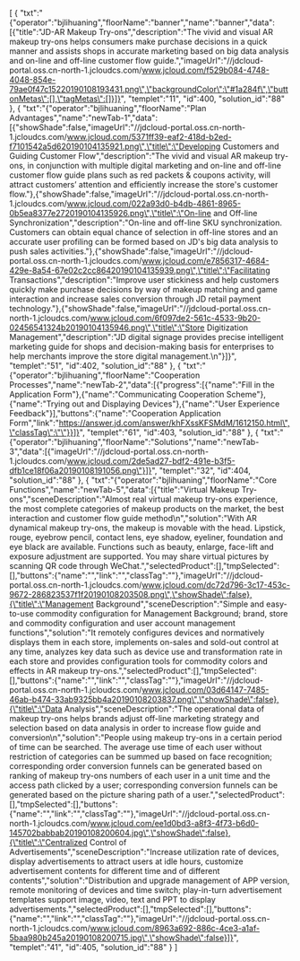 [
	{
		"txt":"{\"operator\":\"bjlihuaning\",\"floorName\":\"banner\",\"name\":\"banner\",\"data\":[{\"title\":\"JD-AR Makeup Try-ons\",\"description\":\"The vivid and visual AR makeup try-ons helps consumers make purchase decisions in a quick manner and assists shops in accurate marketing based on big data analysis and on-line and off-line customer flow guide.\",\"imageUrl\":\"//jdcloud-portal.oss.cn-north-1.jcloudcs.com/www.jcloud.com/f529b084-4748-4048-854e-79ae0f47c15220190108193431.png\",\"backgroundColor\":\"#1a284f\",\"buttonMetas\":[],\"tagMetas\":[]}]}",
		"templet":"11",
		"id":400,
		"solution_id":"88"
	},
	{
		"txt":"{\"operator\":\"bjlihuaning\",\"floorName\":\"Plan Advantages\",\"name\":\"newTab-1\",\"data\":[{\"showShade\":false,\"imageUrl\":\"//jdcloud-portal.oss.cn-north-1.jcloudcs.com/www.jcloud.com/5371ff39-eaf2-418d-b2ed-f7101542a5d620190104135921.png\",\"title\":\"Developing Customers and Guiding Customer Flow\",\"description\":\"The vivid and visual AR makeup try-ons, in conjunction with multiple digital marketing and on-line and off-line customer flow guide plans such as red packets & coupons activity, will attract customers’ attention and efficiently increase the store's customer flow.\"},{\"showShade\":false,\"imageUrl\":\"//jdcloud-portal.oss.cn-north-1.jcloudcs.com/www.jcloud.com/022a93d0-b4db-4861-8965-0b5ea8377e2720190104135926.png\",\"title\":\"On-line and Off-line Synchronization\",\"description\":\"On-line and off-line SKU synchronization. Customers can obtain equal chance of selection in off-line stores and an accurate user profiling can be formed based on JD's big data analysis to push sales activities.\"},{\"showShade\":false,\"imageUrl\":\"//jdcloud-portal.oss.cn-north-1.jcloudcs.com/www.jcloud.com/e7856317-4684-429e-8a54-67e02c2cc86420190104135939.png\",\"title\":\"Facilitating Transactions\",\"description\":\"Improve user stickiness and help customers quickly make purchase decisions by way of makeup matching and game interaction and increase sales conversion through JD retail payment technology.\"},{\"showShade\":false,\"imageUrl\":\"//jdcloud-portal.oss.cn-north-1.jcloudcs.com/www.jcloud.com/6f097de2-561c-4533-9b20-02456541324b20190104135946.png\",\"title\":\"Store Digitization Management\",\"description\":\"JD digital signage provides precise intelligent marketing guide for shops and decision-making basis for enterprises to help merchants improve the store digital management.\\n\"}]}",
		"templet":"51",
		"id":402,
		"solution_id":"88"
	},
	{
		"txt":"{\"operator\":\"bjlihuaning\",\"floorName\":\"Cooperation Processes\",\"name\":\"newTab-2\",\"data\":[{\"progress\":[{\"name\":\"Fill in the Application Form\"},{\"name\":\"Communicating Cooperation Scheme\"},{\"name\":\"Trying out and Displaying Devices\"},{\"name\":\"User Experience Feedback\"}],\"buttons\":{\"name\":\"Cooperation Application Form\",\"link\":\"https://answer.jd.com/answer/khFXssKFSMdM/1612150.html\",\"classTag\":\"\"}}]}",
		"templet":"61",
		"id":403,
		"solution_id":"88"
	},
	{
		"txt":"{\"operator\":\"bjlihuaning\",\"floorName\":\"Solutions\",\"name\":\"newTab-3\",\"data\":[{\"imageUrl\":\"//jdcloud-portal.oss.cn-north-1.jcloudcs.com/www.jcloud.com/2de5ad27-bdf2-491e-b3f5-dfb1ce18f06a20190108191056.png\"}]}",
		"templet":"32",
		"id":404,
		"solution_id":"88"
	},
	{
		"txt":"{\"operator\":\"bjlihuaning\",\"floorName\":\"Core Functions\",\"name\":\"newTab-5\",\"data\":[{\"title\":\"Virtual Makeup Try-ons\",\"sceneDescription\":\"Almost real virtual makeup try-ons experience, the most complete categories of makeup products on the market, the best interaction and customer flow guide method\\n\",\"solution\":\"With AR dynamical makeup try-ons, the makeup is movable with the head. Lipstick, rouge, eyebrow pencil, contact lens, eye shadow, eyeliner, foundation and eye black are available. Functions such as beauty, enlarge, face-lift and exposure adjustment are supported. You may share virtual pictures by scanning QR code through WeChat.\",\"selectedProduct\":[],\"tmpSelected\":[],\"buttons\":{\"name\":\"\",\"link\":\"\",\"classTag\":\"\"},\"imageUrl\":\"//jdcloud-portal.oss.cn-north-1.jcloudcs.com/www.jcloud.com/dc72d796-3c17-453c-9672-286823537f1f20190108203508.png\",\"showShade\":false},{\"title\":\"Management Background\",\"sceneDescription\":\"Simple and easy-to-use commodity configuration for Management Background; brand, store and commodity configuration and user account management functions\",\"solution\":\"It remotely configures devices and normatively displays them in each store, implements on-sales and sold-out control at any time, analyzes key data such as device use and transformation rate in each store and provides configuration tools for commodity colors and effects in AR makeup try-ons.\",\"selectedProduct\":[],\"tmpSelected\":[],\"buttons\":{\"name\":\"\",\"link\":\"\",\"classTag\":\"\"},\"imageUrl\":\"//jdcloud-portal.oss.cn-north-1.jcloudcs.com/www.jcloud.com/03d64147-7485-46ab-b474-33ab9325bb4a20190108203837.png\",\"showShade\":false},{\"title\":\"Data Analysis\",\"sceneDescription\":\"The operational data of makeup try-ons helps brands adjust off-line marketing strategy and selection based on data analysis in order to increase flow guide and conversion\\n\",\"solution\":\"People using makeup try-ons in a certain period of time can be searched. The average use time of each user without restriction of categories can be summed up based on face recognition; corresponding order conversion funnels can be generated based on ranking of makeup try-ons numbers of each user in a unit time and the access path clicked by a user; corresponding conversion funnels can be generated based on the picture sharing path of a user.\",\"selectedProduct\":[],\"tmpSelected\":[],\"buttons\":{\"name\":\"\",\"link\":\"\",\"classTag\":\"\"},\"imageUrl\":\"//jdcloud-portal.oss.cn-north-1.jcloudcs.com/www.jcloud.com/ee1d0bd3-a8f3-4f73-b6d0-145702babbab20190108200604.jpg\",\"showShade\":false},{\"title\":\"Centralized Control of Advertisements\",\"sceneDescription\":\"Increase utilization rate of devices, display advertisements to attract users at idle hours, customize advertisement contents for different time and of different contents\",\"solution\":\"Distribution and upgrade management of APP version, remote monitoring of devices and time switch; play-in-turn advertisement templates support image, video, text and PPT to display advertisements.\",\"selectedProduct\":[],\"tmpSelected\":[],\"buttons\":{\"name\":\"\",\"link\":\"\",\"classTag\":\"\"},\"imageUrl\":\"//jdcloud-portal.oss.cn-north-1.jcloudcs.com/www.jcloud.com/8963a692-886c-4ce3-a1af-5baa980b245a20190108200715.jpg\",\"showShade\":false}]}",
		"templet":"41",
		"id":405,
		"solution_id":"88"
	}
]
